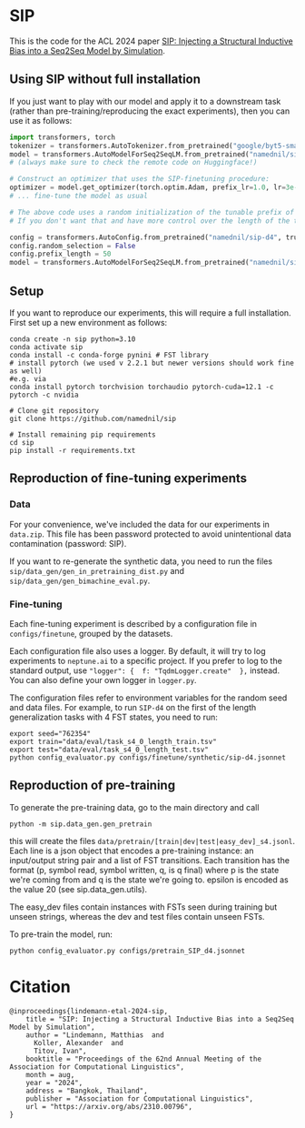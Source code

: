 # SIP

This is the code for the ACL 2024 paper [SIP: Injecting a Structural Inductive Bias into a Seq2Seq Model by Simulation](https://arxiv.org/abs/2310.00796).

## Using SIP without full installation
If you just want to play with our model and apply it to a downstream task (rather than pre-training/reproducing the exact experiments), then you can use it as follows:

```python
import transformers, torch
tokenizer = transformers.AutoTokenizer.from_pretrained("google/byt5-small")
model = transformers.AutoModelForSeq2SeqLM.from_pretrained("namednil/sip-d4", trust_remote_code=True)
# (always make sure to check the remote code on Huggingface!)

# Construct an optimizer that uses the SIP-finetuning procedure:
optimizer = model.get_optimizer(torch.optim.Adam, prefix_lr=1.0, lr=3e-4)
# ... fine-tune the model as usual

# The above code uses a random initialization of the tunable prefix of SIP. 
# If you don't want that and have more control over the length of the tunable prefix, run:

config = transformers.AutoConfig.from_pretrained("namednil/sip-d4", trust_remote_code=True)
config.random_selection = False
config.prefix_length = 50 
model = transformers.AutoModelForSeq2SeqLM.from_pretrained("namednil/sip-d4", config=config, trust_remote_code=True)
```

## Setup

If you want to reproduce our experiments, this will require a full installation. First set up a new environment as follows:
```shell
conda create -n sip python=3.10
conda activate sip
conda install -c conda-forge pynini # FST library
# install pytorch (we used v 2.2.1 but newer versions should work fine as well)
#e.g. via
conda install pytorch torchvision torchaudio pytorch-cuda=12.1 -c pytorch -c nvidia

# Clone git repository
git clone https://github.com/namednil/sip

# Install remaining pip requirements
cd sip
pip install -r requirements.txt
```

## Reproduction of fine-tuning experiments

### Data
For your convenience, we've included the data for our experiments in `data.zip`. This file has been password protected to avoid unintentional data contamination (password: SIP).

If you want to re-generate the synthetic data, you need to run the files `sip/data_gen/gen_in_pretraining_dist.py` and `sip/data_gen/gen_bimachine_eval.py`.

### Fine-tuning

Each fine-tuning experiment is described by a configuration file in `configs/finetune`, grouped by the datasets. 

Each configuration file also uses a logger. By default, it will try to log experiments to `neptune.ai` to a specific project.
If you prefer to log to the standard output, use `"logger": {  f: "TqdmLogger.create"  },` instead. You can also define your own logger in `logger.py`.

The configuration files refer to environment variables for the random seed and data files. For example, to run `SIP-d4` on the first of the length generalization tasks with 4 FST states, you need to run:
```shell
export seed="762354"
export train="data/eval/task_s4_0_length_train.tsv"
export test="data/eval/task_s4_0_length_test.tsv"
python config_evaluator.py configs/finetune/synthetic/sip-d4.jsonnet
```

## Reproduction of pre-training

To generate the pre-training data, go to the main directory and call
```
python -m sip.data_gen.gen_pretrain
```
this will create the files `data/pretrain/[train|dev|test|easy_dev]_s4.jsonl`. Each line is a json object that encodes
a pre-training instance: an input/output string pair and a list of FST transitions. Each transition has the format (p, symbol read, symbol written, q, is q final) where p is the state we're coming from and q is the state we're going to.
epsilon is encoded as the value 20 (see sip.data_gen.utils).

The easy_dev files contain instances with FSTs seen during training but unseen strings, whereas the dev and test files contain unseen FSTs.

To pre-train the model, run:
```
python config_evaluator.py configs/pretrain_SIP_d4.jsonnet
```


# Citation
```
@inproceedings{lindemann-etal-2024-sip,
    title = "SIP: Injecting a Structural Inductive Bias into a Seq2Seq Model by Simulation",
    author = "Lindemann, Matthias  and
      Koller, Alexander  and
      Titov, Ivan",
    booktitle = "Proceedings of the 62nd Annual Meeting of the Association for Computational Linguistics",
    month = aug,
    year = "2024",
    address = "Bangkok, Thailand",
    publisher = "Association for Computational Linguistics",
    url = "https://arxiv.org/abs/2310.00796",
}
```